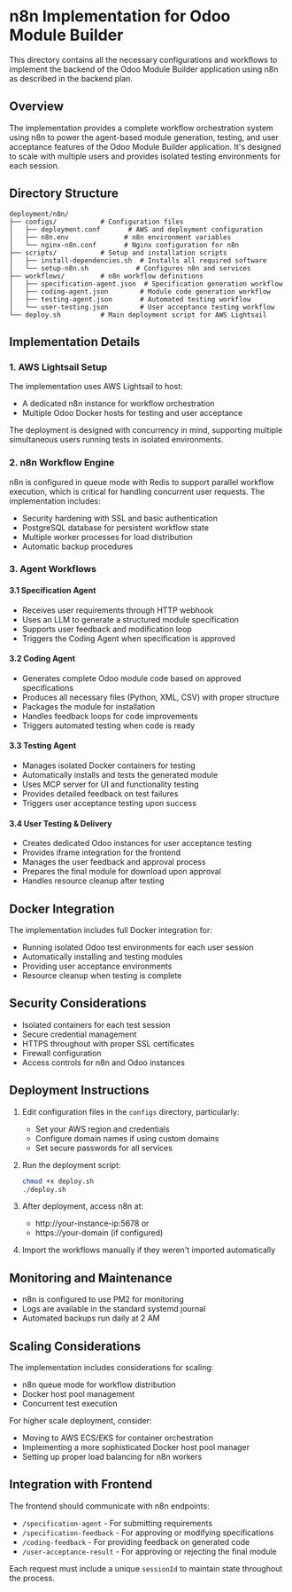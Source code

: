 # n8n Implementation for Odoo Module Builder

This directory contains all the necessary configurations and workflows to implement the backend of the Odoo Module Builder application using n8n as described in the backend plan.

## Overview

The implementation provides a complete workflow orchestration system using n8n to power the agent-based module generation, testing, and user acceptance features of the Odoo Module Builder application. It's designed to scale with multiple users and provides isolated testing environments for each session.

## Directory Structure

```
deployment/n8n/
├── configs/           # Configuration files
│   ├── deployment.conf       # AWS and deployment configuration
│   ├── n8n.env              # n8n environment variables
│   └── nginx-n8n.conf       # Nginx configuration for n8n
├── scripts/           # Setup and installation scripts
│   ├── install-dependencies.sh  # Installs all required software
│   └── setup-n8n.sh            # Configures n8n and services
├── workflows/         # n8n workflow definitions
│   ├── specification-agent.json  # Specification generation workflow
│   ├── coding-agent.json        # Module code generation workflow
│   ├── testing-agent.json       # Automated testing workflow
│   └── user-testing.json        # User acceptance testing workflow
└── deploy.sh          # Main deployment script for AWS Lightsail
```

## Implementation Details

### 1. AWS Lightsail Setup

The implementation uses AWS Lightsail to host:
- A dedicated n8n instance for workflow orchestration
- Multiple Odoo Docker hosts for testing and user acceptance

The deployment is designed with concurrency in mind, supporting multiple simultaneous users running tests in isolated environments.

### 2. n8n Workflow Engine

n8n is configured in queue mode with Redis to support parallel workflow execution, which is critical for handling concurrent user requests. The implementation includes:

- Security hardening with SSL and basic authentication
- PostgreSQL database for persistent workflow state
- Multiple worker processes for load distribution
- Automatic backup procedures

### 3. Agent Workflows

#### 3.1 Specification Agent

- Receives user requirements through HTTP webhook
- Uses an LLM to generate a structured module specification
- Supports user feedback and modification loop
- Triggers the Coding Agent when specification is approved

#### 3.2 Coding Agent

- Generates complete Odoo module code based on approved specifications
- Produces all necessary files (Python, XML, CSV) with proper structure
- Packages the module for installation
- Handles feedback loops for code improvements
- Triggers automated testing when code is ready

#### 3.3 Testing Agent

- Manages isolated Docker containers for testing
- Automatically installs and tests the generated module
- Uses MCP server for UI and functionality testing
- Provides detailed feedback on test failures
- Triggers user acceptance testing upon success

#### 3.4 User Testing & Delivery

- Creates dedicated Odoo instances for user acceptance testing
- Provides iframe integration for the frontend
- Manages the user feedback and approval process
- Prepares the final module for download upon approval
- Handles resource cleanup after testing

## Docker Integration

The implementation includes full Docker integration for:
- Running isolated Odoo test environments for each user session
- Automatically installing and testing modules
- Providing user acceptance environments
- Resource cleanup when testing is complete

## Security Considerations

- Isolated containers for each test session
- Secure credential management
- HTTPS throughout with proper SSL certificates
- Firewall configuration
- Access controls for n8n and Odoo instances

## Deployment Instructions

1. Edit configuration files in the `configs` directory, particularly:
   - Set your AWS region and credentials
   - Configure domain names if using custom domains
   - Set secure passwords for all services

2. Run the deployment script:
   ```bash
   chmod +x deploy.sh
   ./deploy.sh
   ```

3. After deployment, access n8n at:
   - http://your-instance-ip:5678 or
   - https://your-domain (if configured)

4. Import the workflows manually if they weren't imported automatically

## Monitoring and Maintenance

- n8n is configured to use PM2 for monitoring
- Logs are available in the standard systemd journal
- Automated backups run daily at 2 AM

## Scaling Considerations

The implementation includes considerations for scaling:
- n8n queue mode for workflow distribution
- Docker host pool management
- Concurrent test execution

For higher scale deployment, consider:
- Moving to AWS ECS/EKS for container orchestration
- Implementing a more sophisticated Docker host pool manager
- Setting up proper load balancing for n8n workers

## Integration with Frontend

The frontend should communicate with n8n endpoints:
- `/specification-agent` - For submitting requirements
- `/specification-feedback` - For approving or modifying specifications
- `/coding-feedback` - For providing feedback on generated code
- `/user-acceptance-result` - For approving or rejecting the final module

Each request must include a unique `sessionId` to maintain state throughout the process.
